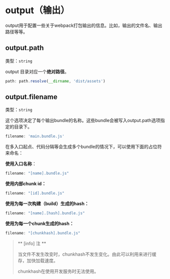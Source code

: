 # output（输出）

output用于配置一些关于webpack打包输出的信息。比如，输出的文件名、输出路径等等。

## output.path

类型：`string`

output 目录对应一个**绝对路径**。

```js
path: path.resolve(__dirname, 'dist/assets')
```

## output.filename

类型：`string`

这个选项决定了每个输出bundle的名称。这些bundle会被写入output.path选项指定的目录下。

```js
filename: 'main.bundle.js'
```

在多入口起点、代码分隔等会生成多个bundle的情况下，可以使用下面的占位符来命名：

**使用入口名称**：

```js
filename: "[name].bundle.js"
```

**使用内部chunk id：**

```js
filename: "[id].bundle.js"
```

**使用为每一次构建（build）生成的hash：**

```js
filename: "[name].[hash].bundle.js"
```

**使用为每一个chunk生成的hash：**

```js
filename: "[chunkhash].bundle.js"
```

> ** \[info\] 注 **
>
> 当文件不发生改变时，chunkhash不发生变化。由此可以利用来进行缓存，加快加载速度。
>
> chunkhash在使用开发服务时无法使用。



